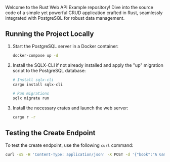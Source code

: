 Welcome to the Rust Web API Example repository! Dive into the source code of a simple yet powerful CRUD application crafted in Rust, seamlessly integrated with PostgreSQL for robust data management.

## Running the Project Locally
1. Start the PostgreSQL server in a Docker container:

   ```bash
   docker-compose up -d
   ```
2. Install the SQLX-CLI if not already installed and apply the "up" migration script to the PostgreSQL database:

   ```bash
   # Install sqlx-cli
   cargo install sqlx-cli
   
   # Run migrations
   sqlx migrate run
   ```
3. Install the necessary crates and launch the web server:

   ```bash
   cargo r -r
   ```

## Testing the Create Endpoint
To test the create endpoint, use the following `curl` command:

   ```bash
   curl -sS -H 'Content-Type: application/json' -X POST -d '{"book":"A Game of Thrones", "quote":"Fear cuts deeper than swords"}' http://localhost:3000/quotes | jq
   ```